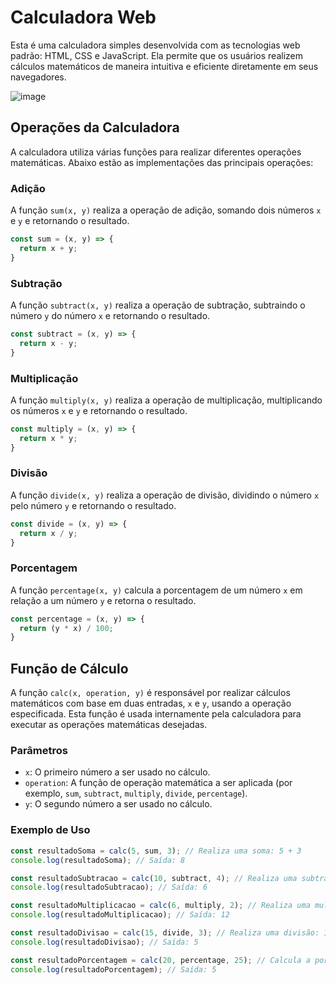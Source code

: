 # Calculadora Web

Esta é uma calculadora simples desenvolvida com as tecnologias web padrão: HTML, CSS e JavaScript. Ela permite que os usuários realizem cálculos matemáticos de maneira intuitiva e eficiente diretamente em seus navegadores.


![image](https://github.com/joaovpinheirop/calculadora/assets/56880604/85e27b90-eaf9-46f2-ac15-a55cde48fa1c)
## Operações da Calculadora

A calculadora utiliza várias funções para realizar diferentes operações matemáticas. Abaixo estão as implementações das principais operações:

### Adição

A função `sum(x, y)` realiza a operação de adição, somando dois números `x` e `y` e retornando o resultado.

```javascript
const sum = (x, y) => {
  return x + y;
}
````
### Subtração
A função `subtract(x, y)` realiza a operação de subtração, subtraindo o número `y` do número `x` e retornando o resultado.
```javascript
const subtract = (x, y) => {
  return x - y;
}
````
### Multiplicação
A função `multiply(x, y)` realiza a operação de multiplicação, multiplicando os números `x` e `y` e retornando o resultado.
```javascript
const multiply = (x, y) => {
  return x * y;
}
````
### Divisão
A função `divide(x, y)` realiza a operação de divisão, dividindo o número `x` pelo número `y` e retornando o resultado.
```javascript
const divide = (x, y) => {
  return x / y;
}
````

### Porcentagem
A função `percentage(x, y)` calcula a porcentagem de um número `x` em relação a um número `y` e retorna o resultado.

````javascript
const percentage = (x, y) => {
  return (y * x) / 100;
}
````


## Função de Cálculo

A função `calc(x, operation, y)` é responsável por realizar cálculos matemáticos com base em duas entradas, `x` e `y`, usando a operação especificada. Esta função é usada internamente pela calculadora para executar as operações matemáticas desejadas.

### Parâmetros

- `x`: O primeiro número a ser usado no cálculo.
- `operation`: A função de operação matemática a ser aplicada (por exemplo, `sum`, `subtract`, `multiply`, `divide`, `percentage`).
- `y`: O segundo número a ser usado no cálculo.

### Exemplo de Uso

```javascript
const resultadoSoma = calc(5, sum, 3); // Realiza uma soma: 5 + 3
console.log(resultadoSoma); // Saída: 8

const resultadoSubtracao = calc(10, subtract, 4); // Realiza uma subtração: 10 - 4
console.log(resultadoSubtracao); // Saída: 6

const resultadoMultiplicacao = calc(6, multiply, 2); // Realiza uma multiplicação: 6 * 2
console.log(resultadoMultiplicacao); // Saída: 12

const resultadoDivisao = calc(15, divide, 3); // Realiza uma divisão: 15 / 3
console.log(resultadoDivisao); // Saída: 5

const resultadoPorcentagem = calc(20, percentage, 25); // Calcula a porcentagem: (25 * 20) / 100
console.log(resultadoPorcentagem); // Saída: 5
```




